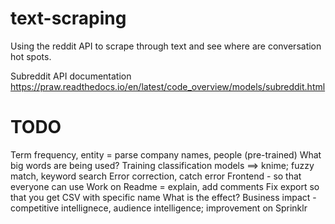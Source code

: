 # text-scraping
Using the reddit API to scrape through text and see where are conversation hot spots.

Subreddit API documentation
https://praw.readthedocs.io/en/latest/code_overview/models/subreddit.html


# TODO
Term frequency, entity = parse company names, people (pre-trained)
What big words are being used?
Training classification models ==> knime; fuzzy match, keyword search
Error correction, catch error
Frontend - so that everyone can use
Work on Readme = explain, add comments
Fix export so that you get CSV with specific name
What is the effect? Business impact - competitive intellignece, audience intelligence; improvement on Sprinklr
